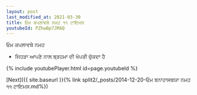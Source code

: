 ```yaml
---
layout: post
last_modified_at: 2021-03-30
title: ਓਮ ਕਪਲਾਵਥੇ ਨਮਹ ੧੧ ਟਾਇਮਸ
youtubeId: PZhwBp7JR6Q
---
```

 
 
 ਓਮ ਕਪਲਾਵਥੇ ਨਮਹ  
 
 -  ਜਿਹੜਾ ਆਪਣੇ ਨਾਲ ਬ੍ਰਹਮਾ ਦੀ ਖੋਪਰੀ ਚੁੱਕਦਾ ਹੈ 
 
  
 
  
 
 
 
 
 
 


{% include youtubePlayer.html id=page.youtubeId %}
 
[Next]({{ site.baseurl }}{% link  split2/_posts/2014-12-20-ਓਮ ਬਨਾਹਾਸਥਯਾ ਨਮਹ ੧੧ ਟਾਇਮਸ.md%})
 
